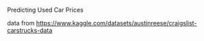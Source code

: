 Predicting Used Car Prices

data from
https://www.kaggle.com/datasets/austinreese/craigslist-carstrucks-data
